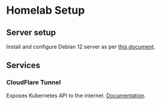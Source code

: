 # Homelab Setup

## Server setup

Install and configure Debian 12 server as per [this document](os/README.md).

## Services

### CloudFlare Tunnel

Exposes Kubernetes API to the internet. [Documentation](cloudflared/README.md).
